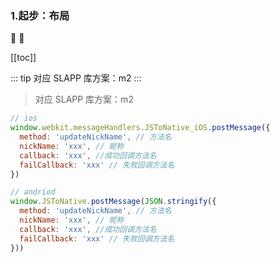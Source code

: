 

### 1.起步：布局
:tada: :100:

<!-- 目录 -->
[[toc]] 

::: tip
对应 SLAPP 库方案：m2
:::

> 对应 SLAPP 库方案：m2

```js 
// ios
window.webkit.messageHandlers.JSToNative_iOS.postMessage({
  method: 'updateNickName', // 方法名
  nickName: 'xxx', // 昵称
  callback: 'xxx', //成功回调方法名
  failCallback: 'xxx' // 失败回调方法名
})

// andriod
window.JSToNative.postMessage(JSON.stringify({
  method: 'updateNickName', // 方法名
  nickName: 'xxx', // 昵称
  callback: 'xxx', //成功回调方法名
  failCallback: 'xxx' // 失败回调方法名
}))
```

<!-- Now, let's try it :point_right: -->